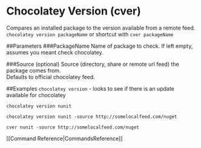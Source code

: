 # Chocolatey Version (cver)
Compares an installed package to the version available from a remote feed.  
`chocolatey version packageName` or shortcut with 
`cver packageName`  
  
##Parameters
###PackageName
Name of package to check. If left empty, assumes you meant check chocolatey.  
  
###Source (optional)
Source (directory, share or remote url feed) the package comes from.  
Defaults to official chocolatey feed.  
  
##Examples
`chocolatey version` - looks to see if there is an update available for chocolatey  
  
`chocolatey version nunit`  
  
`chocolatey version nunit -source http://somelocalfeed.com/nuget`  
  
`cver nunit -source http://somelocalfeed.com/nuget`  
  
  
[[Command Reference|CommandsReference]]